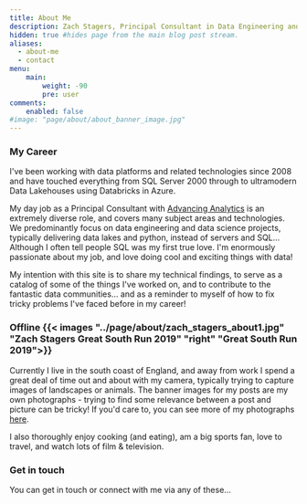 ```yaml
---
title: About Me
description: Zach Stagers, Principal Consultant in Data Engineering and Analytics  
hidden: true #hides page from the main blog post stream.
aliases:
  - about-me
  - contact
menu:
    main: 
        weight: -90
        pre: user
comments:
    enabled: false
#image: "page/about/about_banner_image.jpg"
---
```


### My Career

I've been working with data platforms and related technologies since 2008 and have touched everything from SQL Server 2000 through to ultramodern Data Lakehouses using Databricks in Azure.

My day job as a Principal Consultant with [Advancing Analytics](https://www.advancinganalytics.co.uk/) is an extremely diverse role, and covers many subject areas and technologies. We predominantly focus on data engineering and data science projects, typically delivering data lakes and python, instead of servers and SQL... Although I often tell people SQL was my first true love. I'm enormously passionate about my job, and love doing cool and exciting things with data!

My intention with this site is to share my technical findings, to serve as a catalog of some of the things I've worked on, and to contribute to the fantastic data communities... and as a reminder to myself of how to fix tricky problems I've faced before in my career! 

### Offline  {{< images "../page/about/zach_stagers_about1.jpg" "Zach Stagers Great South Run 2019" "right" "Great South Run 2019">}}

Currently I live in the south coast of England, and away from work I spend a great deal of time out and about with my camera, typically trying to capture images of landscapes or animals. The banner images for my posts are my own photographs - trying to find some relevance between a post and picture can be tricky! If you'd care to, you can see more of my photographs [here](https://www.istockphoto.com/portfolio/ZachStagers).

I also thoroughly enjoy cooking (and eating), am a big sports fan, love to travel, and watch lots of film & television.



### Get in touch

You can get in touch or connect with me via any of these...